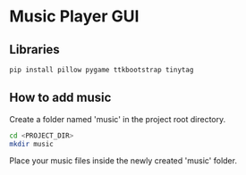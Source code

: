 # Music Player GUI
## Libraries
```sh
pip install pillow pygame ttkbootstrap tinytag
```
## How to add music
Create a folder named 'music' in the project root directory.
```sh
cd <PROJECT_DIR>
mkdir music
```
Place your music files inside the newly created 'music' folder.